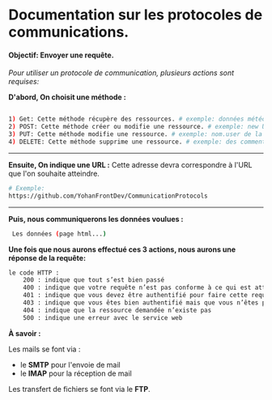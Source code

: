 

<!-- Preview = Ctrl + Maj + V -->


# Documentation sur les protocoles de communications.
#### Objectif: Envoyer une requête.
*Pour utiliser un protocole de communication, plusieurs actions sont requises:*


**D'abord, On choisit une méthode :**
```bash

1) Get: Cette méthode récupère des ressources. # exemple: données météo.
2) POST: Cette méthode créer ou modifie une ressource. # exemple: new User
3) PUT: Cette méthode modifie une ressource. # exemple: nom.user de la création POST.
4) DELETE: Cette méthode supprime une ressource. # exemple: des commentaires.

```

*********
**Ensuite, On indique une URL :**
Cette adresse devra correspondre à l'URL que l'on souhaite atteindre.

```bash
# Exemple:
https://github.com/YohanFrontDev/CommunicationProtocols
```


*********


**Puis, nous communiquerons les données voulues :**

```bash
 Les données (page html...)
```
**Une fois que nous aurons effectué ces 3 actions, nous aurons une réponse de la requête:**

```bash
le code HTTP :
	200 : indique que tout s’est bien passé
	400 : indique que votre requête n’est pas conforme à ce qui est attendu
	401 : indique que vous devez être authentifié pour faire cette requête
	403 : indique que vous êtes bien authentifié mais que vous n’êtes pas autorisé à faire cette requête
	404 : indique que la ressource demandée n’existe pas
	500 : indique une erreur avec le service web
```

**À savoir :**

Les mails se font via :
 - le **SMTP** pour l'envoie de mail
 - le **IMAP** pour la réception de mail

Les transfert de fichiers se font via le **FTP**.
